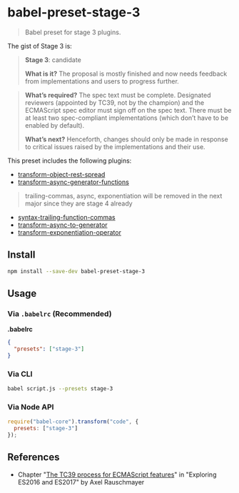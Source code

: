 # babel-preset-stage-3

> Babel preset for stage 3 plugins.

The gist of Stage 3 is:

> **Stage 3**: candidate
>
> **What is it?** The proposal is mostly finished and now needs feedback from implementations and users to progress further.

> **What’s required?** The spec text must be complete. Designated reviewers (appointed by TC39, not by the champion) and the ECMAScript spec editor must sign off on the spec text. There must be at least two spec-compliant implementations (which don’t have to be enabled by default).
>
> **What’s next?** Henceforth, changes should only be made in response to critical issues raised by the implementations and their use.

This preset includes the following plugins:

- [transform-object-rest-spread](https://www.npmjs.com/package/babel-plugin-transform-object-rest-spread/)
- [transform-async-generator-functions](https://www.npmjs.com/package/babel-plugin-transform-async-generator-functions/)

> trailing-commas, async, exponentiation will be removed in the next major since they are stage 4 already

- [syntax-trailing-function-commas](https://www.npmjs.com/package/babel-plugin-syntax-trailing-function-commas/)
- [transform-async-to-generator](https://www.npmjs.com/package/babel-plugin-transform-async-to-generator/)
- [transform-exponentiation-operator](https://www.npmjs.com/package/babel-plugin-transform-exponentiation-operator/)

## Install

```sh
npm install --save-dev babel-preset-stage-3
```

## Usage

### Via `.babelrc` (Recommended)

**.babelrc**

```json
{
  "presets": ["stage-3"]
}
```

### Via CLI

```sh
babel script.js --presets stage-3
```

### Via Node API

```javascript
require("babel-core").transform("code", {
  presets: ["stage-3"]
});
```

## References

- Chapter "[The TC39 process for ECMAScript features](http://exploringjs.com/es2016-es2017/ch_tc39-process.html)" in "Exploring ES2016 and ES2017" by Axel Rauschmayer
